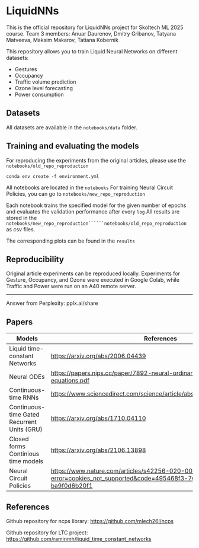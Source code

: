 # LiquidNNs
 
This is the official repository for LiquidNNs project for Skoltech ML 2025 course. Team 3 members: Anuar Daurenov, Dmitry Gribanov, Tatyana Matveeva, Maksim Makarov, Tatiana Kobernik

This repository allows you to train Liquid Neural Networks on different datasets:
- Gestures
- Occupancy
- Traffic volume prediction
- Ozone level forecasting
- Power consumption

## Datasets
All datasets are available in the ```notebooks/data``` folder. 


## Training and evaluating the models 

For reproducing the experiments from the original articles, please use the ```notebooks/old_repo_reproduction```

```
conda env create -f environment.yml
```

All notebooks are located in the ```notebooks```
For training Neural Circuit Policies, you can go to ```notebooks/new_repo_reproduction```

Each notebook trains the specified model for the given number of epochs and evaluates the validation performance after every ```log```
All results are stored in the ```notebooks/new_repo_reproduction``````notebooks/old_repo_reproduction``` as csv files.

The corresponding plots can be found in the ```results```

## Reproducibility

Original article experiments can be reproduced locally. Experiments for Gesture, Occupancy, and Ozone were executed in Google Colab, while Traffic and Power were run on an A40 remote server.

---
Answer from Perplexity: pplx.ai/share

## Papers
| Models | References |
| ----- | ----- |
| Liquid time-constant Networks | https://arxiv.org/abs/2006.04439 |
| Neural ODEs | https://papers.nips.cc/paper/7892-neural-ordinary-differential-equations.pdf |
| Continuous-time RNNs | https://www.sciencedirect.com/science/article/abs/pii/S089360800580125X |
Continuous-time Gated Recurrent Units (GRU) | https://arxiv.org/abs/1710.04110 |
| Closed forms Continious time models | https://arxiv.org/abs/2106.13898 |
| Neural Circuit Policies | https://www.nature.com/articles/s42256-020-00237-3?error=cookies_not_supported&code=495468f3-76f3-414b-bf0f-ba9f0d6b20f1
## References

Github repository for ncps library: https://github.com/mlech26l/ncps

Github repository for LTC project: https://github.com/raminmh/liquid_time_constant_networks
